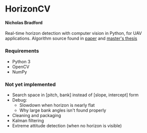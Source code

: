 # HorizonCV

#### Nicholas Bradford

Real-time horizon detection with computer vision in Python, for UAV applications. Algorithm source found in [paper](http://www.tandfonline.com/doi/pdf/10.1163/156855303769156983?needAccess=true) and [master's thesis](https://pdfs.semanticscholar.org/9037/e7955e4b7c9339dc34bd75e563a86636cca8.pdf)

### Requirements

* Python 3
* OpenCV
* NumPy

### Not yet implemented

* Search space in [pitch, bank] instead of [slope, intercept] form
* Debug:
	* Slowdown when horizon is nearly flat
	* Why large bank angles isn't found properly
* Cleaning and packaging
* Kalman filtering
* Extreme attitude detection (when no horizon is visible)

